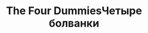 ---
title: ['The Four Dummies', 'Четыре болванки']
categories: [territories, smallObjects, exhibitionsAndFestivals]
designEnd: 2015
---